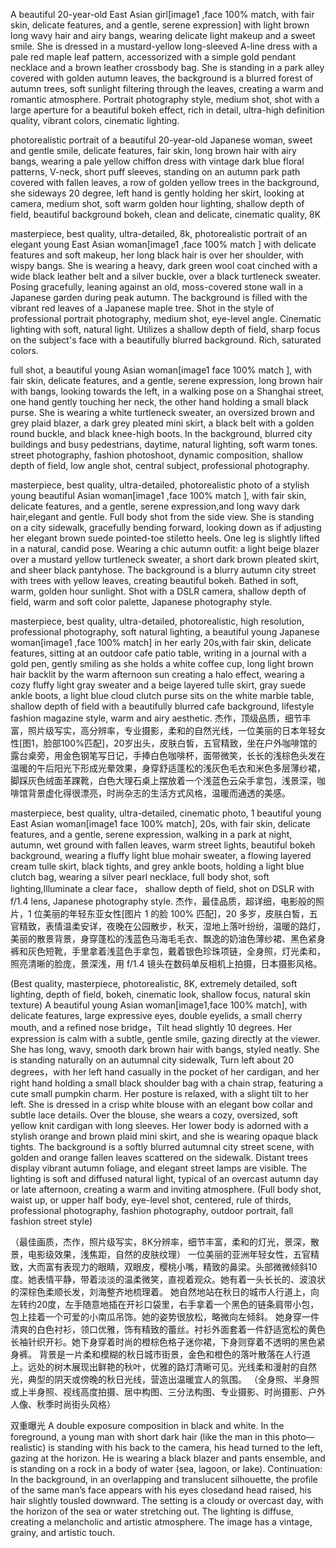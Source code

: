 A beautiful 20-year-old East Asian girl[image1 ,face 100% match, with fair skin, delicate features, and a gentle, serene expression] with light brown long wavy hair and airy bangs, wearing delicate light makeup and a sweet smile. She is dressed in a mustard-yellow long-sleeved A-line dress with a pale red maple leaf pattern, accessorized with a simple gold pendant necklace and a brown leather crossbody bag. She is standing in a park alley covered with golden autumn leaves, the background is a blurred forest of autumn trees, soft sunlight filtering through the leaves, creating a warm and romantic atmosphere. Portrait photography style, medium shot, shot with a large aperture for a beautiful bokeh effect, rich in detail, ultra-high definition quality, vibrant colors, cinematic lighting.


photorealistic portrait of a beautiful 20-year-old Japanese woman, sweet and gentle smile, delicate features, fair skin, long brown hair with airy bangs, wearing a pale yellow chiffon dress with vintage dark blue floral patterns, V-neck, short puff sleeves, standing on an autumn park path covered with fallen leaves, a row of golden yellow trees in the background, she sideways 20 degree,  left hand is gently holding her skirt, looking at camera, medium shot, soft warm golden hour lighting, shallow depth of field, beautiful background bokeh, clean and delicate, cinematic quality, 8K


masterpiece, best quality, ultra-detailed, 8k, photorealistic portrait of an elegant young East Asian woman[image1 ,face 100% match ] with delicate features and soft makeup, her long black hair is over her shoulder, with wispy bangs.
She is wearing a heavy, dark green wool coat cinched with a wide black leather belt and a silver buckle, over a black turtleneck sweater.
Posing gracefully, leaning against an old, moss-covered stone wall in a Japanese garden during peak autumn. The background is filled with the vibrant red leaves of a Japanese maple tree.
Shot in the style of professional portrait photography, medium shot, eye-level angle. Cinematic lighting with soft, natural light. Utilizes a shallow depth of field, sharp focus on the subject's face with a beautifully blurred background. Rich, saturated colors.


full shot, a beautiful young Asian woman[image1 face 100% match ], with fair skin, delicate features, and a gentle, serene expression, long brown hair with bangs, looking towards the left, in a walking pose on a Shanghai street, one hand gently touching her neck, the other hand holding a small black purse. She is wearing a white turtleneck sweater, an oversized brown and grey plaid blazer, a dark grey pleated mini skirt, a black belt with a golden round buckle, and black knee-high boots. In the background, blurred city buildings and busy pedestrians, daytime, natural lighting, soft warm tones. street photography, fashion photoshoot, dynamic composition, shallow depth of field, low angle shot, central subject, professional photography.


masterpiece, best quality, ultra-detailed, photorealistic photo of a stylish young beautiful Asian woman[image1 ,face 100% match ], with fair skin, delicate features, and a gentle, serene expression,and long wavy dark hair,elegant and gentle.
Full body shot from the side view.
She is standing on a city sidewalk, gracefully bending forward, looking down as if adjusting her elegant brown suede pointed-toe stiletto heels. One leg is slightly lifted in a natural, candid pose.
Wearing a chic autumn outfit: a light beige blazer over a mustard yellow turtleneck sweater, a short dark brown pleated skirt, and sheer black pantyhose.
The background is a blurry autumn city street with trees with yellow leaves, creating beautiful bokeh.
Bathed in soft, warm, golden hour sunlight.
Shot with a DSLR camera, shallow depth of field, warm and soft color palette, Japanese photography style.


masterpiece, best quality, ultra-detailed, photorealistic, high resolution, professional photography, soft natural lighting, a beautiful young Japanese woman[image1 ,face 100% match] in her early 20s,with fair skin, delicate features, sitting at an outdoor cafe patio table, writing in a journal with a gold pen, gently smiling as she holds a white coffee cup,  long light brown hair backlit by the warm afternoon sun creating a halo effect, wearing a cozy fluffy light gray sweater and a beige layered tulle skirt, gray suede ankle boots, a light blue cloud clutch purse sits on the white marble table, shallow depth of field with a beautifully blurred cafe background, lifestyle fashion magazine style, warm and airy aesthetic.
杰作，顶级品质，细节丰富，照片级写实，高分辨率，专业摄影，柔和的自然光线，一位美丽的日本年轻女性[图1，脸部100%匹配]，20岁出头，皮肤白皙，五官精致，坐在户外咖啡馆的露台桌旁，用金色钢笔写日记，手捧白色咖啡杯，面带微笑，长长的浅棕色头发在温暖的午后阳光下形成光晕效果，身穿舒适蓬松的浅灰色毛衣和米色多层薄纱裙，脚踩灰色绒面革踝靴，白色大理石桌上摆放着一个浅蓝色云朵手拿包，浅景深，咖啡馆背景虚化得很漂亮，时尚杂志的生活方式风格，温暖而通透的美感。




masterpiece, best quality, ultra-detailed, cinematic photo, 1 beautiful young East Asian woman[image1 face 100% match], 20s,  with fair skin, delicate features, and a gentle, serene expression, walking in a park at night, autumn, wet ground with fallen leaves, warm street lights, beautiful bokeh background, wearing a fluffy light blue mohair sweater, a flowing layered cream tulle skirt, black tights, and grey ankle boots, holding a light blue clutch bag, wearing a silver pearl necklace, full body shot, soft lighting,Illuminate a clear face， shallow depth of field, shot on DSLR with f/1.4 lens, Japanese photography style.
杰作，最佳品质，超详细，电影般的照片，1 位美丽的年轻东亚女性[图片 1 的脸 100% 匹配]，20 多岁，皮肤白皙，五官精致，表情温柔安详，夜晚在公园散步，秋天，湿地上落叶纷纷，温暖的路灯，美丽的散景背景，身穿蓬松的浅蓝色马海毛毛衣、飘逸的奶油色薄纱裙、黑色紧身裤和灰色短靴，手里拿着浅蓝色手拿包，戴着银色珍珠项链，全身照，灯光柔和，照亮清晰的脸庞，景深浅，用 f/1.4 镜头在数码单反相机上拍摄，日本摄影风格。


(Best quality, masterpiece, photorealistic, 8K, extremely detailed, soft lighting, depth of field, bokeh, cinematic look, shallow focus, natural skin texture)
A beautiful young Asian woman[image1,face 100% match], with delicate features, large expressive eyes, double eyelids, a small cherry mouth, and a refined nose bridge，Tilt  head slightly 10 degrees. Her expression is calm with a subtle, gentle smile, gazing directly at the viewer. She has long, wavy, smooth dark brown hair with bangs, styled neatly.
She is standing naturally on an autumnal city sidewalk, Turn left about 20 degrees，with her left hand casually in the pocket of her cardigan, and her right hand holding a small black shoulder bag with a chain strap, featuring a cute small pumpkin charm. Her posture is relaxed, with a slight tilt to her left.
She is dressed in a crisp white blouse with an elegant bow collar and subtle lace details. Over the blouse, she wears a cozy, oversized, soft yellow knit cardigan with long sleeves. Her lower body is adorned with a stylish orange and brown plaid mini skirt, and she is wearing opaque black tights.
The background is a softly blurred autumnal city street scene, with golden and orange fallen leaves scattered on the sidewalk. Distant trees display vibrant autumn foliage, and elegant street lamps are visible. The lighting is soft and diffused natural light, typical of an overcast autumn day or late afternoon, creating a warm and inviting atmosphere.
(Full body shot, waist up, or upper half body, eye-level shot, centered, rule of thirds, professional photography, fashion photography, outdoor portrait, fall fashion street style)


（最佳画质，杰作，照片级写实，8K分辨率，细节丰富，柔和的灯光，景深，散景，电影级效果，浅焦距，自然的皮肤纹理）
一位美丽的亚洲年轻女性，五官精致，大而富有表现力的眼睛，双眼皮，樱桃小嘴，精致的鼻梁。头部微微倾斜10度。她表情平静，带着淡淡的温柔微笑，直视着观众。她有着一头长长的、波浪状的深棕色柔顺长发，刘海整齐地梳理着。
她自然地站在秋日的城市人行道上，向左转约20度，左手随意地插在开衫口袋里，右手拿着一个黑色的链条肩带小包，包上挂着一个可爱的小南瓜吊饰。她的姿势很放松，略微向左倾斜。
她身穿一件清爽的白色衬衫，领口优雅，饰有精致的蕾丝。衬衫外面套着一件舒适宽松的黄色长袖针织开衫。她下身穿着时尚的橙棕色格子迷你裙，下身则穿着不透明的黑色紧身裤。
背景是一片柔和模糊的秋日城市街景，金色和橙色的落叶散落在人行道上。远处的树木展现出鲜艳的秋叶，优雅的路灯清晰可见。光线柔和漫射的自然光，典型的阴天或傍晚的秋日光线，营造出温暖宜人的氛围。
（全身照、半身照或上半身照、视线高度拍摄、居中构图、三分法构图、专业摄影、时尚摄影、户外人像、秋季时尚街头风格）

双重曝光
A double exposure composition in black and white. In the foreground, a young man with short dark hair (like the man in this photo—realistic) is standing with his back to the camera, his head turned to the left, gazing at the horizon. He is wearing a black blazer and pants ensemble, and is standing on a rock in a body of water (sea, lagoon, or lake). Continuation: In the background, in an overlapping and translucent silhouette, the profile of the same man’s face appears with his eyes closedand head raised, his hair slightly tousled downward. The setting is a cloudy or overcast day, with the horizon of the sea or water stretching out. The lighting is diffuse, creating a melancholic and artistic atmosphere. The image has a vintage, grainy, and artistic touch.
